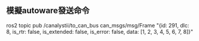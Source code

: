 
## 模擬autoware發送命令
ros2 topic pub /canalystii/to_can_bus can_msgs/msg/Frame "{id: 291, dlc: 8, is_rtr: false, is_extended: false, is_error: false, data: [1, 2, 3, 4, 5, 6, 7, 8]}"

